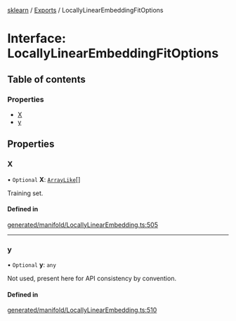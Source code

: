 [sklearn](../readme.md) / [Exports](../modules.md) / LocallyLinearEmbeddingFitOptions

# Interface: LocallyLinearEmbeddingFitOptions

## Table of contents

### Properties

- [X](LocallyLinearEmbeddingFitOptions.md#x)
- [y](LocallyLinearEmbeddingFitOptions.md#y)

## Properties

### X

• `Optional` **X**: [`ArrayLike`](../modules.md#arraylike)[]

Training set.

#### Defined in

[generated/manifold/LocallyLinearEmbedding.ts:505](https://github.com/transitive-bullshit/scikit-learn-ts/blob/367336a/packages/sklearn/src/generated/manifold/LocallyLinearEmbedding.ts#L505)

___

### y

• `Optional` **y**: `any`

Not used, present here for API consistency by convention.

#### Defined in

[generated/manifold/LocallyLinearEmbedding.ts:510](https://github.com/transitive-bullshit/scikit-learn-ts/blob/367336a/packages/sklearn/src/generated/manifold/LocallyLinearEmbedding.ts#L510)
